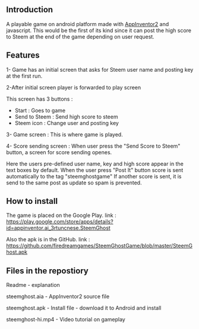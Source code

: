 
## Introduction
A playable game on android platform made with [AppInventor2](ai2.appinventor.mit.edu) and javascript.
This would be the first of its kind since it can post the high score to Steem at the end of the game depending on user request.

## Features
1- Game has an initial screen that asks for Steem user name and posting key at the first run.


2-After initial screen player is forwarded to play screen


This screen has 3 buttons :
- Start : Goes to game
- Send to Steem : Send high score to steem
- Steem icon : Change user and posting key

3- Game screen : This is where game is played.

4- Score sending screen : When user press the "Send Score to Steem" button, a screen for score sending openes.


Here the users pre-defined user name, key and high score appear in the text boxes by default.
When the user press "Post It" button score is sent automatically to the tag "steemghostgame"
If another score is sent, it is send to the same post as update so spam is prevented.

## How to install
The game is placed on the Google Play.
link : https://play.google.com/store/apps/details?id=appinventor.ai_3rtuncnese.SteemGhost

Also the apk is in the GitHub. 
link : https://github.com/firedreamgames/SteemGhostGame/blob/master/SteemGhost.apk

## Files in the repostiory
Readme - explanation

steemghost.aia - AppInventor2 source file

steemghost.apk - Install file - download it to Android and install

steemghost-hi.mp4 - Video tutorial on gameplay
